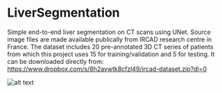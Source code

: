 # LiverSegmentation
 
Simple end-to-end liver segmentation on CT scans using UNet. Source image files are made available publically from IRCAD research centre in France. The dataset includes 20 pre-annotated 3D CT series of patients from which this project uses 15 for training/validation and 5 for testing. It can be downloaded directly from: https://www.dropbox.com/s/8h2avwtk8cfzl49/ircad-dataset.zip?dl=0

![alt text](https://raw.githubusercontent.com/rekalantar/LiverSegmentation/master/Segmentation_examples.png)
